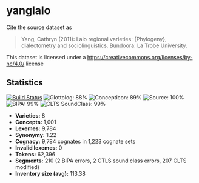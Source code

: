 # yanglalo

Cite the source dataset as

> Yang, Cathryn (2011): Lalo regional varieties: {Phylogeny}, dialectometry and sociolinguistics. Bundoora: La Trobe University.

This dataset is licensed under a https://creativecommons.org/licenses/by-nc/4.0/ license

## Statistics

[![Build Status](https://travis-ci.org/lexibank/yanglalo.svg?branch=master)](https://travis-ci.org/lexibank/yanglalo)
![Glottolog: 88%](https://img.shields.io/badge/Glottolog-88%25-yellowgreen.svg "Glottolog: 88%")
![Concepticon: 89%](https://img.shields.io/badge/Concepticon-89%25-yellowgreen.svg "Concepticon: 89%")
![Source: 100%](https://img.shields.io/badge/Source-100%25-brightgreen.svg "Source: 100%")
![BIPA: 99%](https://img.shields.io/badge/BIPA-99%25-brightgreen.svg "BIPA: 99%")
![CLTS SoundClass: 99%](https://img.shields.io/badge/CLTS%20SoundClass-99%25-brightgreen.svg "CLTS SoundClass: 99%")

- **Varieties:** 8
- **Concepts:** 1,001
- **Lexemes:** 9,784
- **Synonymy:** 1.22
- **Cognacy:** 9,784 cognates in 1,223 cognate sets
- **Invalid lexemes:** 0
- **Tokens:** 62,396
- **Segments:** 210 (2 BIPA errors, 2 CTLS sound class errors, 207 CLTS modified)
- **Inventory size (avg):** 113.38
